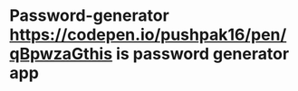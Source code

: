 #  Password-generator <br> <a href=""> https://codepen.io/pushpak16/pen/qBpwzaGthis is password generator app </a>
